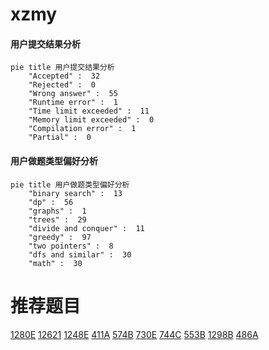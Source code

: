 # xzmy

<!-- tabs:start -->



#### **用户提交结果分析**

```mermaid
pie title 用户提交结果分析
    "Accepted" :  32
    "Rejected" :  0
    "Wrong answer" :  55
    "Runtime error" :  1
    "Time limit exceeded" :  11
    "Memory limit exceeded" :  0
    "Compilation error" :  1
    "Partial" :  0
```

#### **用户做题类型偏好分析**

```mermaid
pie title 用户做题类型偏好分析
    "binary search" :  13
    "dp" :  56
    "graphs" :  1
    "trees" :  29
    "divide and conquer" :  11
    "greedy" :  97
    "two pointers" :  8
    "dfs and similar" :  30
    "math" :  30
```



<!-- tabs:end -->
# 推荐题目
[1280E](https://codeforces.com/contest/1280/problem/E)
[12621](https://codeforces.com/contest/1262/problem/1)
[1248E](https://codeforces.com/contest/1248/problem/E)
[411A](https://codeforces.com/contest/411/problem/A)
[574B](https://codeforces.com/contest/574/problem/B)
[730E](https://codeforces.com/contest/730/problem/E)
[744C](https://codeforces.com/contest/744/problem/C)
[553B](https://codeforces.com/contest/553/problem/B)
[1298B](https://codeforces.com/contest/1298/problem/B)
[486A](https://codeforces.com/contest/486/problem/A)
